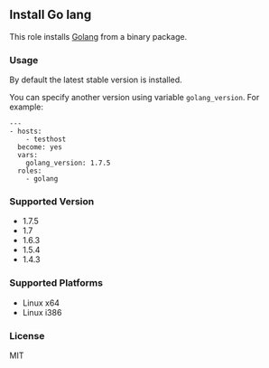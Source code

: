## Install Go lang

This role installs [Golang](https://golang.org/) from a binary package.

### Usage

By default the latest stable version is installed.

You can specify another version using variable `golang_version`.  For example:

```
---
- hosts:
    - testhost
  become: yes
  vars:
    golang_version: 1.7.5
  roles:
    - golang
```

### Supported Version

- 1.7.5
- 1.7
- 1.6.3
- 1.5.4
- 1.4.3

### Supported Platforms

- Linux x64
- Linux i386

### License

MIT

